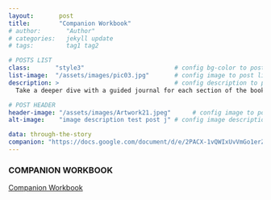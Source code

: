 ```yaml
---
layout:       post
title:        "Companion Workbook"
# author:       "Author"
# categories:   jekyll update
# tags:         tag1 tag2

# POSTS LIST
class:       "style3"                         # config bg-color to post list card (1..6)
list-image:  "/assets/images/pic03.jpg"       # config image to post list card (1..6)
description: >                                # config description to post list card
  Take a deeper dive with a guided journal for each section of the book:

# POST HEADER
header-image: "/assets/images/Artwork21.jpeg"      # config image to post header
alt-image:    "image description test post j" # config image description to alt att.

data: through-the-story
companion: "https://docs.google.com/document/d/e/2PACX-1vQWIxUvVmGo1erZw8HFm1ftQwbh7g4s9Y0uSS0C8u86-ox5m8GZPC8IWFH5xx7LcA/pub"
---
```

### COMPANION WORKBOOK

<div class="4u 12u$(medium)">
  <a href="{{ page.companion }}" target="_blank" class="button special fit">Companion Workbook</a>
</div>
